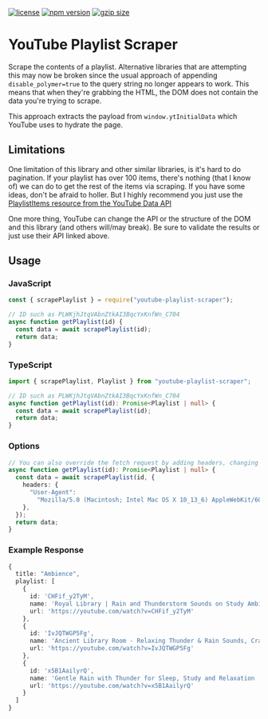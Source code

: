 [![license](https://img.shields.io/github/license/aidurber/youtube-playlist-scraper.svg)]()
[![npm version](https://badge.fury.io/js/youtube-playlist-scraper.svg)](https://badge.fury.io/js/youtube-playlist-scraper)
[![gzip size](https://badgen.net/bundlephobia/minzip/youtube-playlist-scraper)]()

# YouTube Playlist Scraper

Scrape the contents of a playlist. Alternative libraries that are attempting this may now be broken since the usual approach of appending `disable_polymer=true` to the query string no longer appears to work. This means that when they're grabbing the HTML, the DOM does not contain the data you're trying to scrape.

This approach extracts the payload from `window.ytInitialData` which YouTube uses to hydrate the page.

## Limitations

One limitation of this library and other similar libraries, is it's hard to do pagination. If your playlist has over 100 items, there's nothing (that I know of) we can do to get the rest of the items via scraping. If you have some ideas, don't be afraid to holler. But I highly recommend you just use the [PlaylistItems resource from the YouTube Data API](https://developers.google.com/youtube/v3/docs/playlistItems/list)

One more thing, YouTube can change the API or the structure of the DOM and this library (and others will/may break). Be sure to validate the results or just use their API linked above.

## Usage

### JavaScript

```js
const { scrapePlaylist } = require("youtube-playlist-scraper");

// ID such as PLWKjhJtqVAbnZtkAI3BqcYxKnfWn_C704
async function getPlaylist(id) {
  const data = await scrapePlaylist(id);
  return data;
}
```

### TypeScript

```ts
import { scrapePlaylist, Playlist } from "youtube-playlist-scraper";

// ID such as PLWKjhJtqVAbnZtkAI3BqcYxKnfWn_C704
async function getPlaylist(id): Promise<Playlist | null> {
  const data = await scrapePlaylist(id);
  return data;
}
```

### Options

```ts
// You can also override the fetch request by adding headers, changing the user agent etc.
async function getPlaylist(id): Promise<Playlist | null> {
  const data = await scrapePlaylist(id, {
    headers: {
      "User-Agent":
        "Mozilla/5.0 (Macintosh; Intel Mac OS X 10_13_6) AppleWebKit/605.1.15 (KHTML, like Gecko) Version/13.0.3 Safari/605.1.15",
    },
  });
  return data;
}
```

### Example Response

```ts
{
  title: "Ambience",
  playlist: [
    {
      id: 'CHFif_y2TyM',
      name: 'Royal Library | Rain and Thunderstorm Sounds on Study Ambience with Crackling Fireplace',
      url: 'https://youtube.com/watch?v=CHFif_y2TyM'
    },
    {
      id: 'IvJQTWGP5Fg',
      name: 'Ancient Library Room - Relaxing Thunder & Rain Sounds, Crackling Fireplace for Sleeping for  Study',
      url: 'https://youtube.com/watch?v=IvJQTWGP5Fg'
    },
    {
      id: 'x5B1AailyrQ',
      name: 'Gentle Rain with Thunder for Sleep, Study and Relaxation | Crackling Fireplace | 3 Hours',
      url: 'https://youtube.com/watch?v=x5B1AailyrQ'
    }
  ]
}
```
